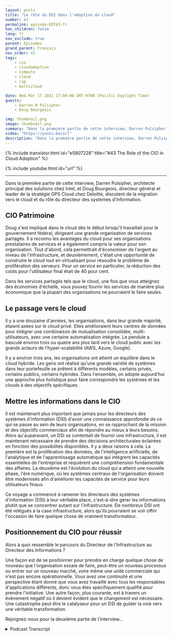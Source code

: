 ```yaml
---
layout: posts
title: "Le rôle du DSI dans l'adoption du cloud"
number: 43
permalink: episode-EDT43-fr
has_children: false
lang: fr
nav_exclude: true
parent: Épisodes
grand_parent: Français
nav_order: 43
tags:
    - cio
    - cloudadoption
    - compute
    - cloud
    - csp
    - multicloud

date: Wed Mar 17 2021 17:00:00 GMT-0700 (Pacific Daylight Time)
guests:
    - Darren W Pulsipher
    - Doug Bourgeois

img: thumbnail.png
image: thumbnail.png
summary: "Dans la première partie de cette interview, Darren Pulsipher, chef architecte des solutions chez Intel, et Doug Bourgeois, directeur général, leader de la stratégie cloud chez Deloitte, parlent de la migration vers le cloud et du rôle du directeur des systèmes d'information."
video: "https://youtu.be/url"
description: "Dans la première partie de cette interview, Darren Pulsipher, chef architecte des solutions chez Intel, et Doug Bourgeois, directeur général, leader de la stratégie cloud chez Deloitte, parlent de la migration vers le cloud et du rôle du directeur des systèmes d'information."
---
```


<div>
{% include transistor.html id="e5807228" title="#43 The Role of the CIO in Cloud Adoption" %}

{% include youtube.html id="url" %}
</div>

---

Dans la première partie de cette interview, Darren Pulsipher, architecte principal des solutions chez Intel, et Doug Bourgeois, directeur général et leader de la stratégie GPS Cloud chez Deloitte, discutent de la migration vers le cloud et du rôle du directeur des systèmes d'information.

## CIO Patrimoine

Doug s'est impliqué dans le cloud dès le début lorsqu'il travaillait pour le gouvernement fédéral, dirigeant une grande organisation de services partagés. Il a reconnu les avantages du cloud pour ses organisations prestataires de services et a également compris la valeur pour son organisation. Tout d'abord, cela permettrait d'économiser de l'argent au niveau de l'infrastructure, et deuxièmement, c'était une opportunité de construire le cloud tout en virtualisant pour résoudre le problème de prolifération des serveurs. Pour un service en particulier, la réduction des coûts pour l'utilisateur final était de 40 pour cent.

Dans les services partagés tels que le cloud, une fois que vous atteignez des économies d'échelle, vous pouvez fournir les services de manière plus économique que la plupart des organisations ne pourraient le faire seules.

## Le passage vers le cloud

Il y a une douzaine d'années, les organisations, dans leur grande majorité, étaient axées sur le cloud privé. Elles amélioraient leurs centres de données pour intégrer une combinaison de mutualisation consolidée, multi-utilisateurs, avec une certaine automatisation intégrée. Le pendule a basculé environ trois ou quatre ans plus tard vers le cloud public avec les grands acteurs de l'hyper-scalabilité (AWS, Azure, Google).

Il y a environ trois ans, les organisations ont atteint un équilibre dans le cloud hybride. Les gens ont réalisé qu'une grande variété de systèmes dans leur portefeuille se prêtent à différents modèles, certains privés, certains publics, certains hybrides. Dans l'ensemble, on adopte aujourd'hui une approche plus holistique pour faire correspondre les systèmes et les clouds à des objectifs spécifiques.

## Mettre les informations dans le CIO

Il est maintenant plus important que jamais pour les directeurs des systèmes d'information (DSI) d'avoir une connaissance approfondie de ce qui se passe au sein de leurs organisations, en se rapprochant de la mission et des objectifs commerciaux afin de répondre au mieux à leurs besoins. Alors qu'auparavant, un DSI se contentait de fournir une infrastructure, il est maintenant nécessaire de prendre des décisions architecturales éclairées en fonction des possibilités disponibles. Il y a deux raisons à cela. La première est la prolifération des données, de l'intelligence artificielle, de l'analytique et de l'apprentissage automatique qui intègrent les capacités essentielles de l'entreprise et requièrent une compréhension fondamentale des affaires. La deuxième est l'évolution du cloud qui a atteint une nouvelle phase, l'ère numérique, où les systèmes centraux de l'organisation doivent être modernisés afin d'améliorer les capacités de service pour leurs utilisateurs finaux.

Ce voyage a commencé à ramener les directeurs des systèmes d'information (DSI) à leur véritable place, c'est-à-dire gérer les informations plutôt que se concentrer autant sur l'infrastructure. De nombreux DSI ont été relégués à la case infrastructure, alors qu'ils pourraient se voir offrir l'occasion de faire quelque chose de vraiment transformateur.

## Positionnement du CIO pour réussir

Alors à quoi ressemble le parcours du Directeur de l'Infrastructure au Directeur des Informations ?

Une façon est de se positionner pour prendre en charge quelque chose de nouveau que l'organisation essaie de faire, peut-être un nouveau processus ou entrer sur un nouveau marché, voire même une unité commerciale qui n'est pas encore opérationnelle. Vous avez une continuité et une perspective étant donné que vous avez travaillé avec tous les responsables d'applications différents, donc vous êtes spécifiquement qualifié pour prendre l'initiative. Une autre façon, plus courante, est à travers un événement négatif où il devient évident que le changement est nécessaire. Une catastrophe peut être le catalyseur pour un DSI de guider la voie vers une véritable transformation.

Rejoignez-nous pour la deuxième partie de l'interview...



<details>
<summary> Podcast Transcript </summary>

<p></p>

</details>
